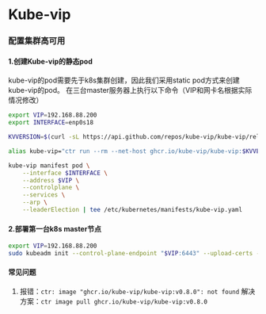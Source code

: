 Kube-vip
=

### 配置集群高可用
#### 1.创建Kube-vip的静态pod
kube-vip的pod需要先于k8s集群创建，因此我们采用static pod方式来创建kube-vip的pod。
在三台master服务器上执行以下命令（VIP和网卡名根据实际情况修改）
```bash 
export VIP=192.168.88.200
export INTERFACE=enp0s18

KVVERSION=$(curl -sL https://api.github.com/repos/kube-vip/kube-vip/releases | jq -r ".[0].name")

alias kube-vip="ctr run --rm --net-host ghcr.io/kube-vip/kube-vip:$KVVERSION vip /kube-vip"

kube-vip manifest pod \
    --interface $INTERFACE \
    --address $VIP \
    --controlplane \
    --services \
    --arp \
    --leaderElection | tee /etc/kubernetes/manifests/kube-vip.yaml
```

#### 2.部署第一台k8s master节点
```bash
export VIP=192.168.88.200
sudo kubeadm init --control-plane-endpoint "$VIP:6443" --upload-certs --image-repository registry.aliyuncs.com/google_containers
```


#### 常见问题
1. 报错：`ctr: image "ghcr.io/kube-vip/kube-vip:v0.8.0": not found`
   解决方案：`ctr image pull ghcr.io/kube-vip/kube-vip:v0.8.0`

